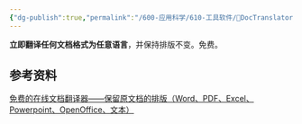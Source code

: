 ```yaml
---
{"dg-publish":true,"permalink":"/600-应用科学/610-工具软件/📄DocTranslator/","tags":["Translat/文档","Web/翻译"],"noteIcon":""}
---
```


**立即翻译任何文档格式为任意语言**，并保持排版不变。免费。

## 参考资料
[免费的在线文档翻译器——保留原文档的排版（Word、PDF、Excel、Powerpoint、OpenOffice、文本）](https://www.onlinedoctranslator.com/zh-CN/)